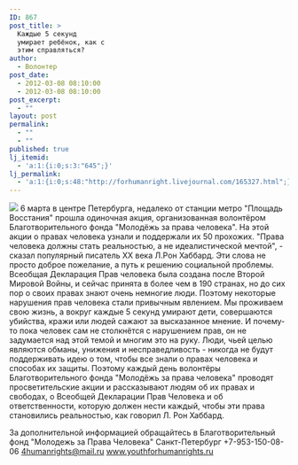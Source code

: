 ```yaml
---
ID: 867
post_title: >
  Каждые 5 секунд
  умирает ребёнок, как с
  этим справляться?
author:
  - Волонтер
post_date:
  - 2012-03-08 08:10:00
  - 2012-03-08 08:10:00
post_excerpt:
  - ""
layout: post
permalink:
  - ""
  - ""
published: true
lj_itemid:
  - 'a:1:{i:0;s:3:"645";}'
lj_permalink:
  - 'a:1:{i:0;s:48:"http://forhumanright.livejournal.com/165327.html";}'
---
```


<img src="http://cs5338.vk.com/u132145096/132409092/x_5b26039f.jpg" /> 6 марта в центре Петербурга, недалеко от станции метро "Площадь Восстания" прошла одиночная акция, организованная волонтёром Благотворительного фонда "Молодёжь за права человека". На этой акции о правах человека узнали и поддержали их 50 прохожих.
"Права человека должны стать реальностью, а не идеалистической мечтой", - сказал популярный писатель ХХ века Л.Рон Хаббард. Эти слова не просто доброе пожелание, а путь к решению социальной проблемы. Всеобщая Декларация Прав человека была создана после Второй Мировой Войны, и сейчас принята в более чем в 190 странах, но до сих пор о своих правах знают очень немногие люди. Поэтому некоторые нарушения прав человека стали привычным явлением. Мы проживаем свою жизнь, а вокруг каждые 5 секунд умирают дети, совершаются убийства, кражи или людей сажают за высказанное мнение. И почему-то пока человек сам не столкнётся с нарушением прав, он не задумается над этой темой и многим это на руку. Люди, чьей целью являются обманы, унижения и несправедливость - никогда не будут поддерживать идею о том, чтобы все знали о правах человека и способах их защиты.
Поэтому  каждый день волонтёры Благотворительного фонда "Молодёжь за права человека" проводят просветительские акции и рассказывают людям об их правах и свободах, о Всеобщей Декларации Прав Человека и об ответственности, которую должен нести каждый, чтобы эти права становились реальностью, как говорил Л. Рон Хаббард. 
	
За дополнительной информацией обращайтесь в
Благотворительный фонд
"Молодежь за Права Человека" Санкт-Петербург 
+7-953-150-08-06 
4humanrights@mail.ru
www.youthforhumanrights.ru